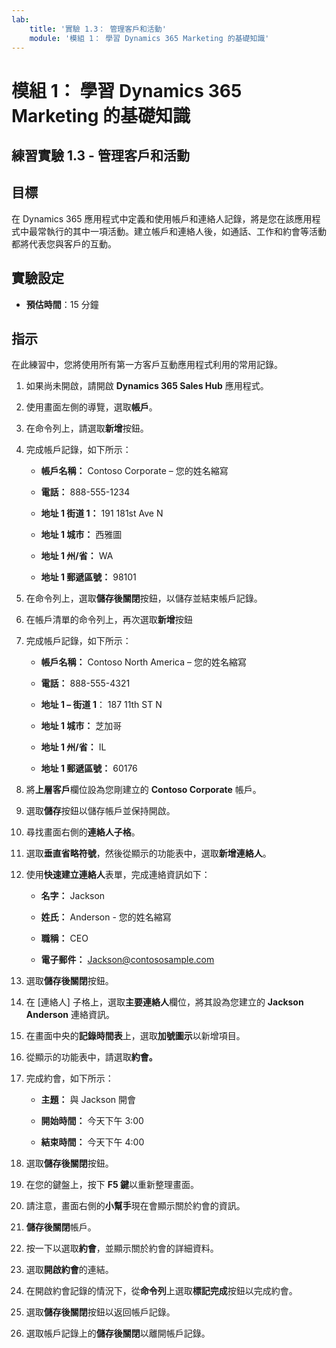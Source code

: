 ```yaml
---
lab:
    title: '實驗 1.3： 管理客戶和活動'
    module: '模組 1： 學習 Dynamics 365 Marketing 的基礎知識'
---
```


模組 1： 學習 Dynamics 365 Marketing 的基礎知識
========================

## 練習實驗 1.3 - 管理客戶和活動

## 目標

在 Dynamics 365 應用程式中定義和使用帳戶和連絡人記錄，將是您在該應用程式中最常執行的其中一項活動。建立帳戶和連絡人後，如通話、工作和約會等活動都將代表您與客戶的互動。

## 實驗設定

  - **預估時間**：15 分鐘

## 指示

在此練習中，您將使用所有第一方客戶互動應用程式利用的常用記錄。 

1. 如果尚未開啟，請開啟 **Dynamics 365 Sales Hub** 應用程式。 

2. 使用畫面左側的導覽，選取**帳戶**。 

3. 在命令列上，請選取**新增**按鈕。

4. 完成帳戶記錄，如下所示：

	- **帳戶名稱：** Contoso Corporate – 您的姓名縮寫

	- **電話：** 888-555-1234

	- **地址 1 街道 1：** 191 181st Ave N

	- **地址 1 城市：** 西雅圖

	- **地址 1 州/省：** WA

	- **地址 1 郵遞區號：** 98101

5. 在命令列上，選取**儲存後關閉**按鈕，以儲存並結束帳戶記錄。

6. 在帳戶清單的命令列上，再次選取**新增**按鈕

7. 完成帳戶記錄，如下所示：

	- **帳戶名稱：** Contoso North America – 您的姓名縮寫

	- **電話：** 888-555-4321

	- **地址 1 – 街道 1**： 187 11th ST N

	- **地址 1 城市：** 芝加哥

	- **地址 1 州/省：** IL

	- **地址 1 郵遞區號：** 60176

8. 將**上層客戶**欄位設為您剛建立的 **Contoso Corporate** 帳戶。 

9. 選取**儲存**按鈕以儲存帳戶並保持開啟。 

10. 尋找畫面右側的**連絡人子格**。 

11. 選取**垂直省略符號**，然後從顯示的功能表中，選取**新增連絡人**。 

12. 使用**快速建立連絡人**表單，完成連絡資訊如下：

	- **名字：** Jackson

	- **姓氏：** Anderson - 您的姓名縮寫

	- **職稱：** CEO

	- **電子郵件：** Jackson@contososample.com

13. 選取**儲存後關閉**按鈕。

14. 在 [連絡人] 子格上，選取**主要連絡人**欄位，將其設為您建立的 **Jackson Anderson** 連絡資訊。 

15. 在畫面中央的**記錄時間表**上，選取**加號圖示**以新增項目。 

16. 從顯示的功能表中，請選取**約會。**

17. 完成約會，如下所示：

	- **主題：** 與 Jackson 開會

	- **開始時間：** 今天下午 3:00

	- **結束時間：** 今天下午 4:00

18. 選取**儲存後關閉**按鈕。 

19. 在您的鍵盤上，按下 **F5 鍵**以重新整理畫面。 

20. 請注意，畫面右側的**小幫手**現在會顯示關於約會的資訊。 

21. **儲存後關閉**帳戶。 

22. 按一下以選取**約會**，並顯示關於約會的詳細資料。 

23. 選取**開啟約會**的連結。

24. 在開啟約會記錄的情況下，從**命令列**上選取**標記完成**按鈕以完成約會。 

25. 選取**儲存後關閉**按鈕以返回帳戶記錄。 

26. 選取帳戶記錄上的**儲存後關閉**以離開帳戶記錄。 
